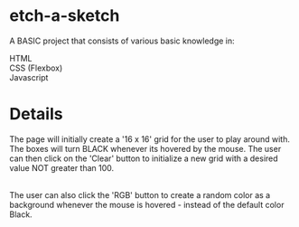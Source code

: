 # etch-a-sketch
<p>A BASIC project that consists of various basic knowledge in:</p

HTML <br>
CSS (Flexbox) <br>
Javascript <br>

<h1> Details </h1>
<p>
  The page will initially create a '16 x 16' grid for the user to play around with. The boxes will turn BLACK whenever its hovered by the mouse. The user can then click 
  on the 'Clear' button to initialize a new grid with a desired value NOT greater than 100. <br> <br>
  
  The user can also click the 'RGB' button to create a random color as a background whenever the mouse is hovered - instead of the default color Black.
  
</p>
